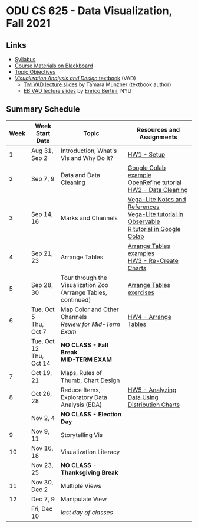 # ODU CS 625 - Data Visualization, Fall 2021

## Links

* [Syllabus](syllabus.md)
* [Course Materials on Blackboard](https://www.blackboard.odu.edu/ultra/courses/_385481_1/cl/outline)
* [Topic Objectives](objectives.md)
* [*Visualization Analysis and Design* textbook](https://www.cs.ubc.ca/~tmm/vadbook/) (VAD)
  * [TM VAD lecture slides](https://www.cs.ubc.ca/~tmm/talks.html#vadallslides) by Tamara Munzner (textbook author)
  * [EB VAD lecture slides](http://bit.ly/lecture-slides-iv16) by [Enrico Bertini](http://enrico.bertini.io/), NYU

## Summary Schedule

|Week |Week Start Date|Topic|Resources and Assignments| 
|---|---|---|---|
|1|	Aug 31, Sep 2|	Introduction, What's Vis and Why Do It? | [HW1 - Setup](HW1.md) |
|2|	Sep 7, 9|	Data and Data Cleaning | [Google Colab example](625_F21_Week_02_Data.ipynb)<br/>[OpenRefine tutorial](Wk2-OpenRefine-tutorial.md)<br/>[HW2 - Data Cleaning](HW2.md) |
|3|	Sep 14, 16|	Marks and Channels | [Vega-Lite Notes and References](https://github.com/odu-cs625-datavis/public/blob/main/fall21/vega-lite.md)<br/>[Vega-Lite tutorial in Observable](https://observablehq.com/d/06499f6a4926793f)<br/>[R tutorial in Google Colab](https://github.com/odu-cs625-datavis/public/blob/main/fall21/625_F21_Marks_Channels_R.ipynb)
|4|	Sep 21, 23	|Arrange Tables | [Arrange Tables examples](Wk4-Arrange-Tables-examples.md)<br/>[HW3 - Re-Create Charts](HW3.md)|
|5|	Sep 28, 30|	Tour through the Visualization Zoo<br/>(Arrange Tables, continued) |[Arrange Tables exercises](Wk5-Arrange-Tables-exercises.md) |
|6|	Tue, Oct 5<br/>Thu, Oct 7|	Map Color and Other Channels<br/>*Review for Mid-Term Exam* |[HW4 - Arrange Tables](HW4.md)|
||	Tue, Oct 12<br/>Thu, Oct 14|	**NO CLASS - Fall Break**<br/>**MID-TERM EXAM**| |
|7|	Oct 19, 21|	Maps, Rules of Thumb, Chart Design| |
|8|	Oct 26, 28|	Reduce Items, Exploratory Data Analysis (EDA) | [HW5 - Analyzing Data Using Distribution Charts](HW5.md)|
||	Nov 2, 4|	**NO CLASS - Election Day** | |
|9|	Nov 9, 11|	Storytelling Vis
|10|	Nov 16, 18|	Visualization Literacy|
| | Nov 23, 25|**NO CLASS - Thanksgiving Break** | |
|11|	Nov 30, Dec 2|	Multiple Views | 
|12|	Dec 7, 9|	Manipulate View | |
|| Fri, Dec 10|	*last day of classes*
